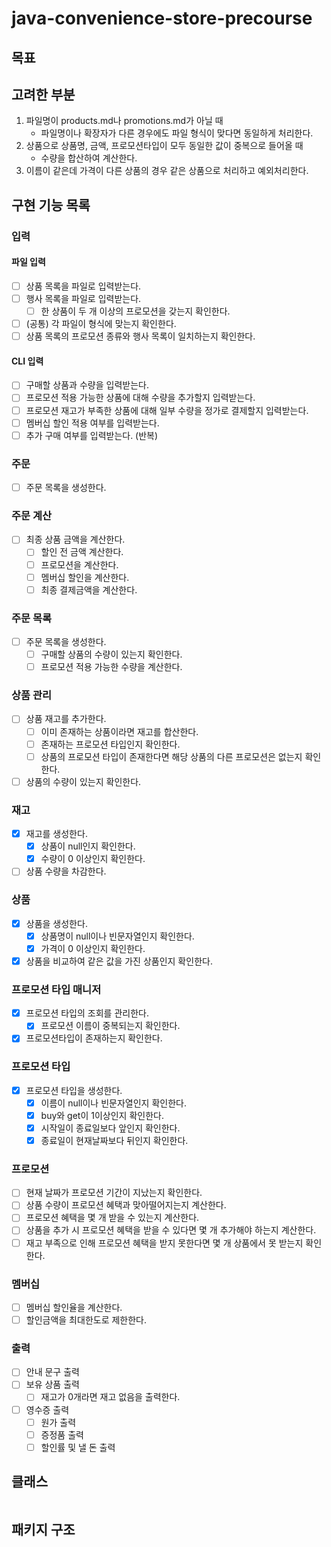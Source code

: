 # java-convenience-store-precourse

## 목표

## 고려한 부분

1. 파일명이 products.md나 promotions.md가 아닐 때
    - 파일명이나 확장자가 다른 경우에도 파일 형식이 맞다면 동일하게 처리한다.
2. 상품으로 상품명, 금액, 프로모션타입이 모두 동일한 값이 중복으로 들어올 때
    - 수량을 합산하여 계산한다.
3. 이름이 같은데 가격이 다른 상품의 경우 같은 상품으로 처리하고 예외처리한다.

## 구현 기능 목록

### 입력

#### 파일 입력

- [ ] 상품 목록을 파일로 입력받는다.
- [ ] 행사 목록을 파일로 입력받는다.
    - [ ] 한 상품이 두 개 이상의 프로모션을 갖는지 확인한다.
- [ ] (공통) 각 파일이 형식에 맞는지 확인한다.
- [ ] 상품 목록의 프로모션 종류와 행사 목록이 일치하는지 확인한다.

#### CLI 입력

- [ ] 구매할 상품과 수량을 입력받는다.
- [ ] 프로모션 적용 가능한 상품에 대해 수량을 추가할지 입력받는다.
- [ ] 프로모션 재고가 부족한 상품에 대해 일부 수량을 정가로 결제할지 입력받는다.
- [ ] 멤버십 할인 적용 여부를 입력받는다.
- [ ] 추가 구매 여부를 입력받는다. (반복)

### 주문

- [ ] 주문 목록을 생성한다.

### 주문 계산

- [ ] 최종 상품 금액을 계산한다.
    - [ ] 할인 전 금액 계산한다.
    - [ ] 프로모션을 계산한다.
    - [ ] 멤버십 할인을 계산한다.
    - [ ] 최종 결제금액을 계산한다.

### 주문 목록

- [ ] 주문 목록을 생성한다.
    - [ ] 구매할 상품의 수량이 있는지 확인한다.
    - [ ] 프로모션 적용 가능한 수량을 계산한다.

### 상품 관리

- [ ] 상품 재고를 추가한다.
    - [ ] 이미 존재하는 상품이라면 재고를 합산한다.
    - [ ] 존재하는 프로모션 타입인지 확인한다.
    - [ ] 상품의 프로모션 타입이 존재한다면 해당 상품의 다른 프로모션은 없는지 확인한다.
- [ ] 상품의 수량이 있는지 확인한다.

### 재고

- [x] 재고를 생성한다.
    - [x] 상품이 null인지 확인한다.
    - [x] 수량이 0 이상인지 확인한다.
- [ ] 상품 수량을 차감한다.

### 상품

- [x] 상품을 생성한다.
    - [x] 상품명이 null이나 빈문자열인지 확인한다.
    - [x] 가격이 0 이상인지 확인한다.
- [x] 상품을 비교하여 같은 값을 가진 상품인지 확인한다.

### 프로모션 타입 매니저

- [x] 프로모션 타입의 조회를 관리한다.
    - [x] 프로모션 이름이 중복되는지 확인한다.
- [x] 프로모션타입이 존재하는지 확인한다.

### 프로모션 타입

- [x] 프로모션 타입을 생성한다.
    - [x] 이름이 null이나 빈문자열인지 확인한다.
    - [x] buy와 get이 1이상인지 확인한다.
    - [x] 시작일이 종료일보다 앞인지 확인한다.
    - [x] 종료일이 현재날짜보다 뒤인지 확인한다.

### 프로모션

- [ ] 현재 날짜가 프로모션 기간이 지났는지 확인한다.
- [ ] 상품 수량이 프로모션 혜택과 맞아떨어지는지 계산한다.
- [ ] 프로모션 혜택을 몇 개 받을 수 있는지 계산한다.
- [ ] 상품을 추가 시 프로모션 혜택을 받을 수 있다면 몇 개 추가해야 하는지 계산한다.
- [ ] 재고 부족으로 인해 프로모션 혜택을 받지 못한다면 몇 개 상품에서 못 받는지 확인한다.

### 멤버십

- [ ] 멤버십 할인율을 계산한다.
- [ ] 할인금액을 최대한도로 제한한다.

### 출력

- [ ] 안내 문구 출력
- [ ] 보유 상품 출력
    - [ ] 재고가 0개라면 재고 없음을 출력한다.
- [ ] 영수증 출력
    - [ ] 원가 출력
    - [ ] 증정품 출력
    - [ ] 할인률 및 낼 돈 출력

## 클래스

<table>
</table>

## 패키지 구조

